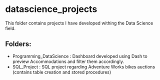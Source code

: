 # datascience_projects

This folder contains projects I have developed withing the Data Science field.

## Folders:
- Programming_DataScience : Dashboard developed using Dash to preview Accommodations and filter them accordingly.
- SQL_Project : SQL project regarding Adventure Works bikes auctions (contains table creation and stored procedures)
